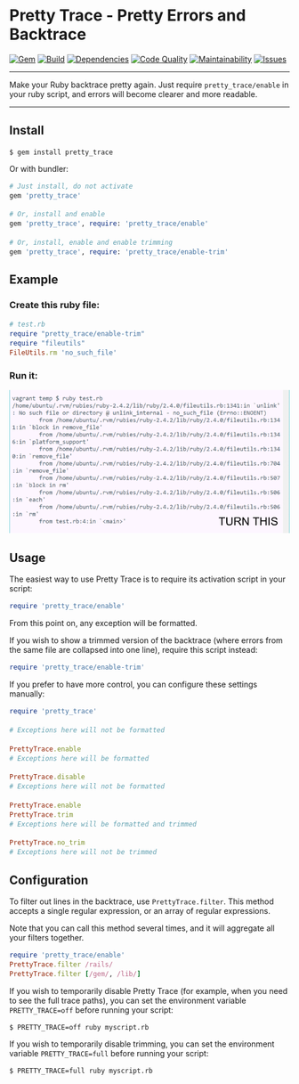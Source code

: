 Pretty Trace - Pretty Errors and Backtrace
==================================================

[![Gem](https://img.shields.io/gem/v/pretty_trace.svg?style=flat-square)](https://rubygems.org/gems/pretty_trace)
[![Build](https://img.shields.io/travis/DannyBen/pretty_trace.svg?style=flat-square)](https://travis-ci.org/DannyBen/pretty_trace)
[![Dependencies](https://img.shields.io/gemnasium/DannyBen/pretty_trace.svg?style=flat-square)](https://gemnasium.com/DannyBen/pretty_trace)
[![Code Quality](https://img.shields.io/codacy/grade/258135c94e9c402e931596bea8d303ee.svg?style=flat-square)](https://www.codacy.com/app/db/pretty_trace)
[![Maintainability](https://img.shields.io/codeclimate/maintainability/DannyBen/pretty_trace.svg?style=flat-square)](https://codeclimate.com/github/DannyBen/pretty_trace)
[![Issues](https://img.shields.io/codeclimate/issues/github/DannyBen/pretty_trace.svg?style=flat-square)](https://codeclimate.com/github/DannyBen/pretty_trace)

---

Make your Ruby backtrace pretty again. Just require `pretty_trace/enable` 
in your ruby script, and errors will become clearer and more readable.

---

Install
--------------------------------------------------

```
$ gem install pretty_trace
```

Or with bundler:

```ruby
# Just install, do not activate
gem 'pretty_trace'

# Or, install and enable
gem 'pretty_trace', require: 'pretty_trace/enable'

# Or, install, enable and enable trimming
gem 'pretty_trace', require: 'pretty_trace/enable-trim'
```

Example
--------------------------------------------------

### Create this ruby file:

```ruby
# test.rb
require "pretty_trace/enable-trim"
require "fileutils"
FileUtils.rm 'no_such_file'
```

### Run it:

![screenshot](/screenshot.gif)


Usage
--------------------------------------------------

The easiest way to use Pretty Trace is to require its activation script in
your script:

```ruby
require 'pretty_trace/enable'
```

From this point on, any exception will be formatted.

If you wish to show a trimmed version of the backtrace (where errors from the
same file are collapsed into one line), require this script instead:

```ruby
require 'pretty_trace/enable-trim'
```

If you prefer to have more control, you can configure these settings 
manually:

```ruby
require 'pretty_trace'

# Exceptions here will not be formatted

PrettyTrace.enable
# Exceptions here will be formatted

PrettyTrace.disable
# Exceptions here will not be formatted

PrettyTrace.enable
PrettyTrace.trim
# Exceptions here will be formatted and trimmed

PrettyTrace.no_trim
# Exceptions here will not be trimmed
```


Configuration
--------------------------------------------------

To filter out lines in the backtrace, use `PrettyTrace.filter`. This method
accepts a single regular expression, or an array of regular expressions.

Note that you can call this method several times, and it will aggregate all
your filters together.

```ruby
require 'pretty_trace/enable'
PrettyTrace.filter /rails/
PrettyTrace.filter [/gem/, /lib/]
```

If you wish to temporarily disable Pretty Trace (for example, when you need 
to see the full trace paths), you can set the environment variable 
`PRETTY_TRACE=off` before running your script:

```
$ PRETTY_TRACE=off ruby myscript.rb
```

If you wish to temporarily disable trimming, you can set the environment 
variable `PRETTY_TRACE=full` before running your script:

```
$ PRETTY_TRACE=full ruby myscript.rb
```

